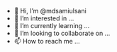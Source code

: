- 👋 Hi, I’m @mdsamiulsani
- 👀 I’m interested in ...
- 🌱 I’m currently learning ...
- 💞️ I’m looking to collaborate on ...
- 📫 How to reach me ...

<!---
mdsamiulsani/mdsamiulsani is a ✨ special ✨ repository because its `README.md` (this file) appears on your GitHub profile.
You can click the Preview link to take a look at your changes.
--->
